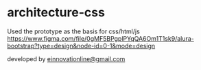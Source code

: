# architecture-css
Used the prototype as the basis for css/html/js
https://www.figma.com/file/0gMF5BPgplPYqQA6Om1T1sk9/alura-bootstrap?type=design&node-id=0-1&mode=design

developed by einnovationline@gmail.com
